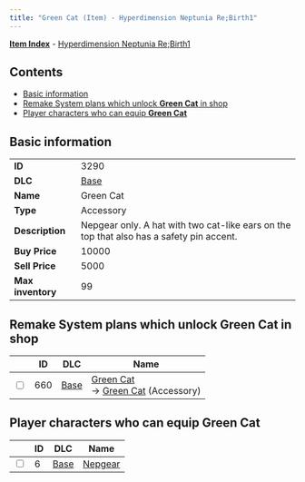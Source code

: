 ```yaml
---
title: "Green Cat (Item) - Hyperdimension Neptunia Re;Birth1"
---
```


[**Item Index**](/neptunia/rb1/item/index.html) - [Hyperdimension Neptunia Re;Birth1](/neptunia/rb1)

## Contents

- [Basic information](#basic-information)
- [Remake System plans which unlock **Green Cat** in shop](#remake-system-plans-which-unlock-green-cat-in-shop)
- [Player characters who can equip **Green Cat**](#player-characters-who-can-equip-green-cat)

## Basic information

|   |   |
| -- | -- |
| **ID** | 3290 |
| **DLC** | [Base](/neptunia/rb1/dlc/1-base.html) |
| **Name** | Green Cat |
| **Type** | Accessory |
| **Description** | Nepgear only. A hat with two cat-like ears on the top that also has a safety pin accent. |
| **Buy Price** | 10000 |
| **Sell Price** | 5000 |
| **Max inventory** | 99 |


## Remake System plans which unlock **Green Cat** in shop

|    | ID | DLC | Name |
| -- | -- | --- | ---- |
| <input type="checkbox" id="rb1-remake-1-660" class="trackbox" /> | 660 | [Base](/neptunia/rb1/dlc/1-base.html) | [Green Cat](/neptunia/rb1/remake/1-660-green-cat.html)<br /> → [Green Cat](/neptunia/rb1/item/1-3290-green-cat.html) (Accessory) |


## Player characters who can equip **Green Cat**

|    | ID | DLC | Name |
| -- | -- | --- | ---- |
| <input type="checkbox" id="rb1-player-1-6" class="trackbox" /> | 6 | [Base](/neptunia/rb1/dlc/1-base.html) | [Nepgear](/neptunia/rb1/player/1-6-nepgear.html) |
